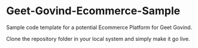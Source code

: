 # Geet-Govind-Ecommerce-Sample
Sample code template for a potential Ecommerce Platform for Geet Govind.

Clone the repository folder in your local system and simply make it go live.
